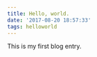 ```yaml
---
title: Hello, world.
date: '2017-08-20 18:57:33'
tags: helloworld
---
```


This is my first blog entry.
